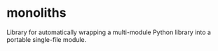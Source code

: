 # monoliths
Library for automatically wrapping a multi-module Python library into a portable single-file module.
